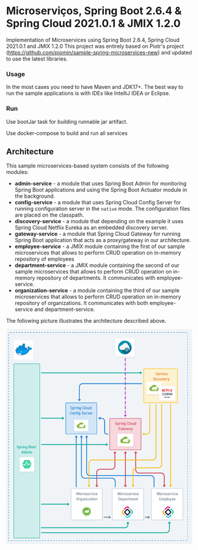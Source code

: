 # Microserviços, Spring Boot 2.6.4 & Spring Cloud 2021.0.1 & JMIX 1.2.0

Implementation of Microservices using Spring Boot 2.6.4, Spring Cloud 2021.0.1 and JMIX 1.2.0
This project was entirely based on Piotr's project (https://github.com/piomin/sample-spring-microservices-new)
and updated to use the latest libraries.

### Usage

In the most cases you need to have Maven and JDK17+. The best way to run the sample
applications is with IDEs like IntelliJ IDEA or Eclipse.

### Run

Use bootJar task for building runnable jar artifact.

Use docker-compose to build and run all services 

## Architecture

This sample microservices-based system consists of the following modules:

- **admin-service** - a module that uses Spring Boot Admin for monitoring Spring Boot applications and using the Spring Boot Actuator module in the background.
- **config-service** - a module that uses Spring Cloud Config Server for running configuration server in the `native` mode. The configuration files are placed on the classpath.
- **discovery-service** - a module that depending on the example it uses Spring Cloud Netflix Eureka as an embedded discovery server.
- **gateway-service** - a module that Spring Cloud Gateway for running Spring Boot application that acts as a proxy/gateway in our architecture.
- **employee-service** - a JMIX module containing the first of our sample microservices that allows to perform CRUD operation on in-memory repository of employees
- **department-service** - a JMIX module containing the second of our sample microservices that allows to perform CRUD operation on in-memory repository of departments. It communicates with employee-service.
- **organization-service** - a module containing the third of our sample microservices that allows to perform CRUD operation on in-memory repository of organizations. It communicates with both employee-service and department-service.

The following picture illustrates the architecture described above.

![Architecture](https://github.com/ikuchmin/jmix-microservice/raw/master/assets/img/architecture.png)
